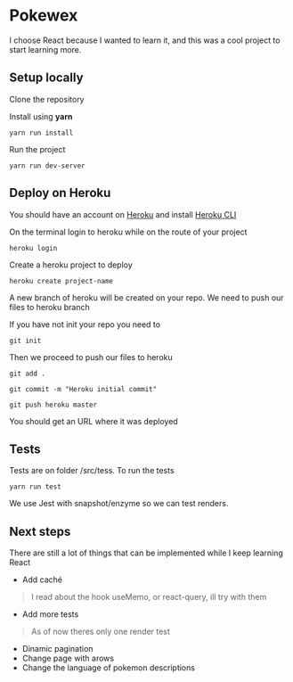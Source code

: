 # Pokewex

I choose React because I wanted to learn it, and this was a cool project to start learning more.

## Setup locally

Clone the repository

Install using **yarn**

```
yarn run install
```

Run the project

```
yarn run dev-server
```

## Deploy on Heroku

You should have an account on [Heroku](https://id.heroku.com/login) and install [Heroku CLI](https://devcenter.heroku.com/articles/heroku-cli)

On the terminal login to heroku while on the route of your project

```
heroku login
```

Create a heroku project to deploy

```
heroku create project-name
```

A new branch of heroku will be created on your repo. We need to push our files to heroku branch

If you have not init your repo you need to

```
git init
```

Then we proceed to push our files to heroku

```
git add .
```

```
git commit -m "Heroku initial commit"
```

```
git push heroku master
```

You should get an URL where it was deployed

## Tests

Tests are on folder /src/tess. To run the tests 

```
yarn run test
```

We use Jest with snapshot/enzyme so we can test renders.

## Next steps

There are still a lot of things that can be implemented while I keep learning React

- Add caché 

> I read about the hook useMemo, or react-query, ill try with them

- Add more tests

> As of now theres only one render test

- Dinamic pagination
- Change page with arows
- Change the language of pokemon descriptions
